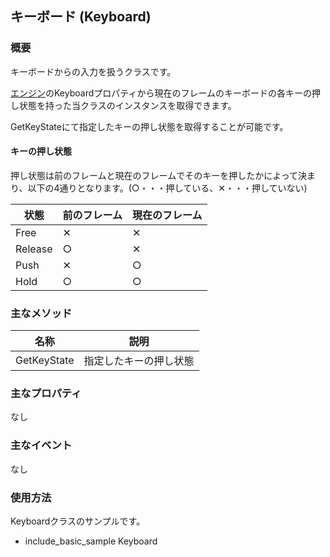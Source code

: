 ﻿## キーボード (Keyboard)

### 概要

キーボードからの入力を扱うクラスです。

[エンジン](../Basic/Engine.md)のKeyboardプロパティから現在のフレームのキーボードの各キーの押し状態を持った当クラスのインスタンスを取得できます。

GetKeyStateにて指定したキーの押し状態を取得することが可能です。

#### キーの押し状態

押し状態は前のフレームと現在のフレームでそのキーを押したかによって決まり、以下の4通りとなります。(○・・・押している、✕・・・押していない)

|状態|前のフレーム|現在のフレーム|
|---|---|---|
|Free|✕|✕|
|Release|○|✕|
|Push|✕|○|
|Hold|○|○|

### 主なメソッド

| 名称 | 説明 |
|---|---|
|GetKeyState|指定したキーの押し状態|

### 主なプロパティ

なし

### 主なイベント

なし

### 使用方法

Keyboardクラスのサンプルです。

* include_basic_sample Keyboard
